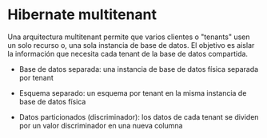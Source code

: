 
# Hibernate multitenant

Una arquitectura multitenant permite que varios clientes o "tenants" usen un solo recurso o, una sola instancia de base de datos. El objetivo es aislar la información que necesita cada tenant de la base de datos compartida.

* Base de datos separada: una instancia de base de datos física separada por tenant

* Esquema separado: un esquema por tenant en la misma instancia de base de datos física

* Datos particionados (discriminador): los datos de cada tenant se dividen por un valor discriminador en una nueva columna